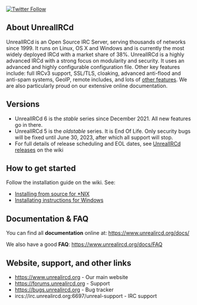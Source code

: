 [![Twitter Follow](https://img.shields.io/twitter/follow/Unreal_IRCd.svg?style=social&label=Follow)](https://twitter.com/Unreal_IRCd)

## About UnrealIRCd
UnrealIRCd is an Open Source IRC Server, serving thousands of networks since 1999.
It runs on Linux, OS X and Windows and is currently the most widely deployed IRCd
with a market share of 38%. UnrealIRCd is a highly advanced IRCd with a strong
focus on modularity and security. It uses an advanced and highly configurable
configuration file. Other key features include: full IRCv3 support, SSL/TLS,
cloaking, advanced anti-flood and anti-spam systems, GeoIP, remote includes,
and lots of [other features](https://www.unrealircd.org/docs/About_UnrealIRCd).
We are also particularly proud on our extensive online documentation.

## Versions
* UnrealIRCd 6 is the *stable* series since December 2021. All new features go in there.
* UnrealIRCd 5 is the *oldstable* series. It is End Of Life. Only security bugs will
  be fixed until June 30, 2023, after which all support will stop.
* For full details of release scheduling and EOL dates, see
  [UnrealIRCd releases](https://www.unrealircd.org/docs/UnrealIRCd_releases) on the wiki

## How to get started
Follow the installation guide on the wiki. See:
* [Installing from source for *NIX](https://www.unrealircd.org/docs/Installing_from_source)
* [Installating instructions for Windows](https://www.unrealircd.org/docs/Installing_(Windows))

## Documentation & FAQ
You can find all **documentation** online at: https://www.unrealircd.org/docs/

We also have a good **FAQ**: https://www.unrealircd.org/docs/FAQ

## Website, support, and other links ##
* https://www.unrealircd.org - Our main website
* https://forums.unrealircd.org - Support
* https://bugs.unrealircd.org - Bug tracker
* ircs://irc.unrealircd.org:6697/unreal-support - IRC support

